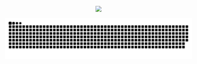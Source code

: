 <p align="center"><img src="https://count.getloli.com/@Frenzycore?name=Frenzycore&theme=booru-yuyuyui&padding=7&offset=0&align=top&scale=1&pixelated=1&darkmode=auto" /></p>




<picture>
  <source media="(prefers-color-scheme: dark)" srcset="https://raw.githubusercontent.com/platane/platane/output/github-contribution-grid-snake-dark.svg">
  <source media="(prefers-color-scheme: light)" srcset="https://raw.githubusercontent.com/platane/platane/output/github-contribution-grid-snake.svg">
  <img alt="GitHub contribution grid snake animation" src="https://raw.githubusercontent.com/platane/platane/output/github-contribution-grid-snake.svg">
</picture>
